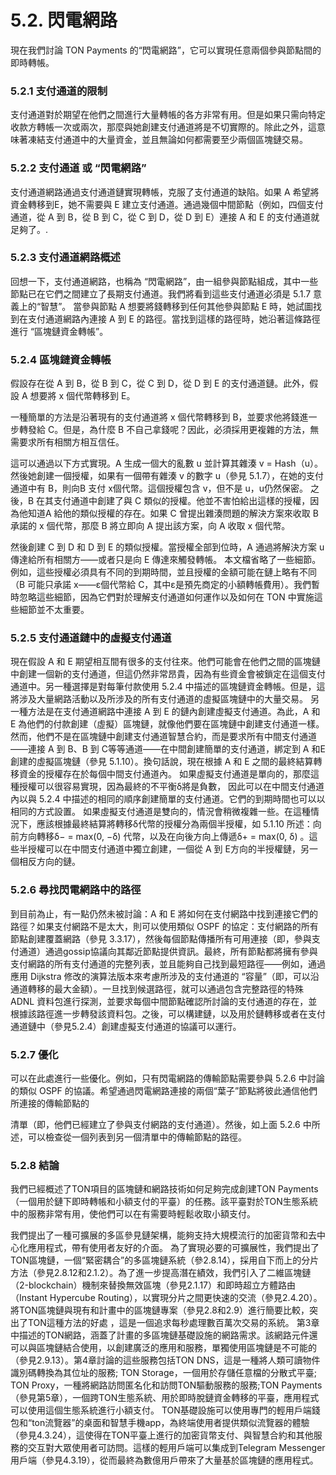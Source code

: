# 5.2. 閃電網路

現在我們討論 TON Payments 的“閃電網路”，它可以實現任意兩個參與節點間的即時轉帳。

### 5.2.1 支付通道的限制

支付通道對於期望在他們之間進行大量轉帳的各方非常有用。但是如果只需向特定收款方轉帳一次或兩次，那麼與她創建支付通道將是不切實際的。除此之外，這意味著凍結支付通道中的大量資金，並且無論如何都需要至少兩個區塊鏈交易。

### 5.2.2	支付通道 或 “閃電網路”

支付通道網路通過支付通道鏈實現轉帳，克服了支付通道的缺陷。如果 A 希望將資金轉移到E，她不需要與 E 建立支付通道。通過幾個中間節點（例如，四個支付通道，從 A 到 B，從 B 到 C，從 C 到 D，從 D 到 E）連接 A 和 E 的支付通道就足夠了。.

### 5.2.3 支付通道網路概述

回想一下，支付通道網路，也稱為 “閃電網路”，由一組參與節點組成，其中一些節點已在它們之間建立了長期支付通道。我們將看到這些支付通道必須是 5.1.7 意義上的“智慧”。 當參與節點 A 想要將錢轉移到任何其他參與節點 E 時，她試圖找到在支付通道網路內連接 A 到 E 的路徑。當找到這樣的路徑時，她沿著這條路徑進行 “區塊鏈資金轉帳”。

### 5.2.4 區塊鏈資金轉帳

假設存在從 A 到 B，從 B 到 C，從 C 到 D，從 D 到 E 的支付通道鏈。此外，假設 A 想要將
x 個代幣轉移到 E。

一種簡單的方法是沿著現有的支付通道將 x 個代幣轉移到 B，並要求他將錢進一步轉發給 C。但是，為什麼 B  不自己拿錢呢？因此，必須採用更複雜的方法，無需要求所有相關方相互信任。

這可以通過以下方式實現。A 生成一個大的亂數 u 並計算其雜湊 v = Hash（u）。然後她創建一個授權，如果有一個帶有雜湊 v 的數字 u（參見 5.1.7），在她的支付通道中有 B，則向B 支付 x個代幣。這個授權包含 v，但不是 u，u仍然保密。
之後，B 在其支付通道中創建了與 C 類似的授權。他並不害怕給出這樣的授權，因為他知道A 給他的類似授權的存在。如果 C 曾提出雜湊問題的解決方案來收取 B 承諾的 x 個代幣，那麼 B 將立即向 A 提出該方案，向 A 收取 x 個代幣。

然後創建 C 到 D 和 D 到 E 的類似授權。當授權全部到位時，A 通過將解決方案 u 傳達給所有相關方——或者只是向 E 傳達來觸發轉帳。
本文檔省略了一些細節。例如，這些授權必須具有不同的到期時間，並且授權的金額可能在鏈上略有不同（B 可能只承諾 x——ε個代幣給 C，其中ε是預先商定的小額轉帳費用）。我們暫時忽略這些細節，因為它們對於理解支付通道如何運作以及如何在 TON 中實施這些細節並不太重要。

### 5.2.5 支付通道鏈中的虛擬支付通道

現在假設 A 和 E 期望相互間有很多的支付往來。他們可能會在他們之間的區塊鏈中創建一個新的支付通道，但這仍然非常昂貴，因為有些資金會被鎖定在這個支付通道中。另一種選擇是對每筆付款使用 5.2.4 中描述的區塊鏈資金轉帳。但是，這將涉及大量網路活動以及所涉及的所有支付通道的虛擬區塊鏈中的大量交易。
另一種方法是在支付通道網路中連接 A 到 E 的鏈內創建虛擬支付通道。為此，A 和 E 為他們的付款創建（虛擬）區塊鏈，就像他們要在區塊鏈中創建支付通道一樣。然而，他們不是在區塊鏈中創建支付通道智慧合約，而是要求所有中間支付通道——連接 A 到 B、B 到 C等等通道——在中間創建簡單的支付通道，綁定到 A 和E創建的虛擬區塊鏈（參見 5.1.10）。換句話說，現在根據 A 和 E 之間的最終結算轉移資金的授權存在於每個中間支付通道內。
如果虛擬支付通道是單向的，那麼這種授權可以很容易實現，因為最終的不平衡δ將是負數， 因此可以在中間支付通道內以與 5.2.4 中描述的相同的順序創建簡單的支付通道。它們的到期時間也可以以相同的方式設置。
如果虛擬支付通道是雙向的，情況會稍微複雜一些。在這種情況下，應該根據最終結算將轉移δ代幣的授權分為兩個半授權，如 5.1.10 所述：向前方向轉移δ− = max(0, −δ) 代幣，以及在向後方向上傳遞δ+ = max(0, δ) 。這些半授權可以在中間支付通道中獨立創建，一個從 A 到 E方向的半授權鏈，另一個相反方向的鏈。

### 5.2.6 尋找閃電網路中的路徑

到目前為止，有一點仍然未被討論：A 和 E 將如何在支付網路中找到連接它們的路徑？如果支付網路不是太大，則可以使用類似 OSPF 的協定：支付網路的所有節點創建覆蓋網路（參見 3.3.17），然後每個節點傳播所有可用連接（即，參與支付通道）通過gossip協議向其鄰近節點提供資訊。最終，所有節點都將擁有參與支付網路的所有支付通道的完整列表，並且能夠自己找到最短路徑——例如，通過應用 Dijkstra 修改的演算法版本來考慮所涉及的支付通道的
“容量”（即，可以沿通道轉移的最大金額）。一旦找到候選路徑，就可以通過包含完整路徑的特殊 ADNL 資料包進行探測，並要求每個中間節點確認所討論的支付通道的存在，並根據該路徑進一步轉發該資料包。之後，可以構建鏈，以及用於鏈轉移或者在支付通道鏈中（參見5.2.4）創建虛擬支付通道的協議可以運行。

### 5.2.7 優化

可以在此處進行一些優化。例如，只有閃電網路的傳輸節點需要參與 5.2.6 中討論的類似
OSPF 的協議。希望通過閃電網路連接的兩個“葉子”節點將彼此通信他們所連接的傳輸節點的

清單（即，他們已經建立了參與支付網路的支付通道）。然後，如上面 5.2.6 中所述，可以檢查從一個列表到另一個清單中的傳輸節點的路徑。

### 5.2.8 結論

我們已經概述了TON項目的區塊鏈和網路技術如何足夠完成創建TON Payments（一個用於鏈下即時轉帳和小額支付的平臺）的任務。該平臺對於TON生態系統中的服務非常有用，使他們可以在有需要時輕鬆收取小額支付。

我們提出了一種可擴展的多區參見鏈架構，能夠支持大規模流行的加密貨幣和去中心化應用程式，帶有使用者友好的介面。
為了實現必要的可擴展性，我們提出了TON區塊鏈，一個“緊密耦合”的多區塊鏈系統（參2.8.14），採用自下而上的分片方法（參見2.8.12和2.1.2）。為了進一步提高潛在績效，我們引入了二維區塊鏈（2-blockchain）機制來替換無效區塊（參見2.1.17）和即時超立方體路由
（Instant Hypercube Routing），以實現分片之間更快速的交流（參見2.4.20）。將TON區塊鏈與現有和計畫中的區塊鏈專案（參見2.8和2.9）進行簡要比較，突出了TON這種方法的好處
，這是一個追求每秒處理數百萬次交易的系統。
第3章中描述的TON網路，涵蓋了計畫的多區塊鏈基礎設施的網路需求。該網路元件還可以與區塊鏈結合使用，以創建廣泛的應用和服務，單獨使用區塊鏈是不可能的（參見2.9.13）。第4章討論的這些服務包括TON DNS，這是一種將人類可讀物件識別碼轉換為其位址的服務; TON Storage，一個用於存儲任意檔的分散式平臺; TON Proxy，一種將網路訪問匿名化和訪問TON驅動服務的服務;TON Payments（參見第5章），一個跨TON生態系統、用於即時脫鏈資金轉移的平臺，應用程式可以使用這個生態系統進行小額支付。
TON基礎設施可以使用專門的輕用戶端錢包和“ton流覽器”的桌面和智慧手機app，為終端使用者提供類似流覽器的體驗（參見4.3.24），這使得在TON平臺上進行的加密貨幣支付、與智慧合約和其他服務的交互對大眾使用者可訪問。這樣的輕用戶端可以集成到Telegram Messenger用戶端（參見4.3.19），從而最終為數億用戶帶來了大量基於區塊鏈的應用程式。